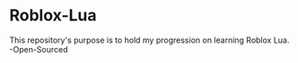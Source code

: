 # Roblox-Lua
This repository's purpose is to hold my progression on learning Roblox Lua.
-Open-Sourced
